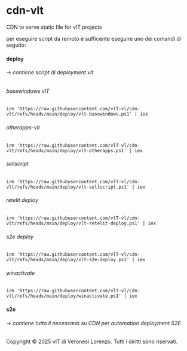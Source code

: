# cdn-vlt

CDN to serve static file for vlT projects 

per eseguire script da remoto è sufficente eseguire uno dei comandi di seguito:

####  deploy 
###### &rarr; contiene script di deployment vlt

###### basewindows vlT

```irm 'https://raw.githubusercontent.com/vlT-vl/cdn-vlt/refs/heads/main/deploy/vlt-basewindows.ps1' | iex```

###### otherapps-vlt

```irm 'https://raw.githubusercontent.com/vlT-vl/cdn-vlt/refs/heads/main/deploy/vlt-otherapps.ps1' | iex```
 
###### sellscript

```irm 'https://raw.githubusercontent.com/vlT-vl/cdn-vlt/refs/heads/main/deploy/vlt-sellscript.ps1' | iex```


###### retelit deploy

```irm 'https://raw.githubusercontent.com/vlT-vl/cdn-vlt/refs/heads/main/deploy/vlt-retelit-deploy.ps1' | iex```

###### s2e deploy

```irm 'https://raw.githubusercontent.com/vlT-vl/cdn-vlt/refs/heads/main/deploy/vlt-s2e-deploy.ps1' | iex```

###### winactivate

```irm 'https://raw.githubusercontent.com/vlT-vl/cdn-vlt/refs/heads/main/deploy/winactivate.ps1' | iex```



####  s2e 
###### &rarr; contiene tutto il necessario su CDN per automation deployment S2E

Copyright © 2025 vlT di Veronesi Lorenzo. Tutti i diritti sono riservati.
